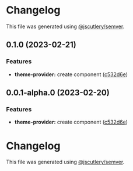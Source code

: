 # Changelog

This file was generated using [@jscutlery/semver](https://github.com/jscutlery/semver).

## 0.1.0 (2023-02-21)


### Features

* **theme-provider:** create component ([c532d6e](https://github.com/Availity/element/commit/c532d6e21c29f428c05a3b2159c18d95555dbbbb))

## 0.0.1-alpha.0 (2023-02-20)


### Features

* **theme-provider:** create component ([c532d6e](https://github.com/Availity/element/commit/c532d6e21c29f428c05a3b2159c18d95555dbbbb))

# Changelog

This file was generated using [@jscutlery/semver](https://github.com/jscutlery/semver).
